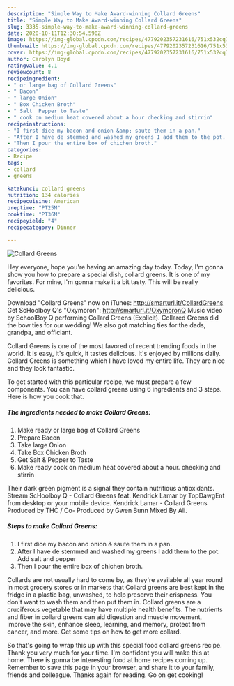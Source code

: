 ```yaml
---
description: "Simple Way to Make Award-winning Collard Greens"
title: "Simple Way to Make Award-winning Collard Greens"
slug: 3335-simple-way-to-make-award-winning-collard-greens
date: 2020-10-11T12:30:54.590Z
image: https://img-global.cpcdn.com/recipes/4779202357231616/751x532cq70/collard-greens-recipe-main-photo.jpg
thumbnail: https://img-global.cpcdn.com/recipes/4779202357231616/751x532cq70/collard-greens-recipe-main-photo.jpg
cover: https://img-global.cpcdn.com/recipes/4779202357231616/751x532cq70/collard-greens-recipe-main-photo.jpg
author: Carolyn Boyd
ratingvalue: 4.1
reviewcount: 8
recipeingredient:
- " or large bag of Collard Greens"
- " Bacon"
- " large Onion"
- " Box Chicken Broth"
- " Salt  Pepper to Taste"
- " cook on medium heat covered about a hour checking and stirrin"
recipeinstructions:
- "I first dice my bacon and onion &amp; saute them in a pan."
- "After I have de stemmed and washed my greens I add them to the pot. Add salt and pepper"
- "Then I pour the entire box of chichen broth."
categories:
- Recipe
tags:
- collard
- greens

katakunci: collard greens 
nutrition: 134 calories
recipecuisine: American
preptime: "PT25M"
cooktime: "PT36M"
recipeyield: "4"
recipecategory: Dinner

---
```



![Collard Greens](https://img-global.cpcdn.com/recipes/4779202357231616/751x532cq70/collard-greens-recipe-main-photo.jpg)

Hey everyone, hope you're having an amazing day today. Today, I'm gonna show you how to prepare a special dish, collard greens. It is one of my favorites. For mine, I'm gonna make it a bit tasty. This will be really delicious.

Download &#34;Collard Greens&#34; now on iTunes: http://smarturl.it/CollardGreens Get ScHoolboy Q&#39;s &#34;Oxymoron&#34;: http://smarturl.it/OxymoronQ Music video by SchoolBoy Q performing Collard Greens (Explicit). Collared Greens did the bow ties for our wedding! We also got matching ties for the dads, grandpa, and officiant.

Collard Greens is one of the most favored of recent trending foods in the world. It is easy, it's quick, it tastes delicious. It's enjoyed by millions daily. Collard Greens is something which I have loved my entire life. They are nice and they look fantastic.


To get started with this particular recipe, we must prepare a few components. You can have collard greens using 6 ingredients and 3 steps. Here is how you cook that.

<!--inarticleads1-->

##### The ingredients needed to make Collard Greens:

1. Make ready  or large bag of Collard Greens
1. Prepare  Bacon
1. Take  large Onion
1. Take  Box Chicken Broth
1. Get  Salt &amp; Pepper to Taste
1. Make ready  cook on medium heat covered about a hour. checking and stirrin


Their dark green pigment is a signal they contain nutritious antioxidants. Stream ScHoolboy Q - Collard Greens feat. Kendrick Lamar by TopDawgEnt from desktop or your mobile device. Kendrick Lamar - Collard Greens Produced by THC / Co- Produced by Gwen Bunn Mixed By Ali. 

<!--inarticleads2-->

##### Steps to make Collard Greens:

1. I first dice my bacon and onion &amp; saute them in a pan.
1. After I have de stemmed and washed my greens I add them to the pot. Add salt and pepper
1. Then I pour the entire box of chichen broth.


Collards are not usually hard to come by, as they&#39;re available all year round in most grocery stores or in markets that Collard greens are best kept in the fridge in a plastic bag, unwashed, to help preserve their crispness. You don&#39;t want to wash them and then put them in. Collard greens are a cruciferous vegetable that may have multiple health benefits. The nutrients and fiber in collard greens can aid digestion and muscle movement, improve the skin, enhance sleep, learning, and memory, protect from cancer, and more. Get some tips on how to get more collard. 

So that's going to wrap this up with this special food collard greens recipe. Thank you very much for your time. I'm confident you will make this at home. There is gonna be interesting food at home recipes coming up. Remember to save this page in your browser, and share it to your family, friends and colleague. Thanks again for reading. Go on get cooking!
